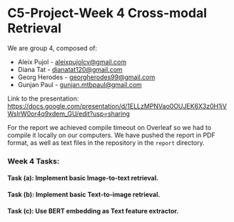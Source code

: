 # C5-Project-Week 4 Cross-modal Retrieval

We are group 4, composed of:
- Aleix Pujol - aleixpujolcv@gmail.com
- Diana Tat - dianatat120@gmail.com
- Georg Herodes - georgherodes99@gmail.com
- Gunjan Paul - gunjan.mtbpaul@gmail.com

Link to the presentation: https://docs.google.com/presentation/d/1ELLzMPNVao0OUJEK6X3z0H1jVWsIrW0or4q9xdem_GU/edit?usp=sharing

For the report we achieved compile timeout on Overleaf so we had to compile it locally on our computers. We have pushed the report in PDF format, as well as text files in the repository in the `report` directory.

### Week 4 Tasks:
#### Task (a): Implement basic Image-to-text retrieval.

  
#### Task (b): Implement basic Text-to-image retrieval.


#### Task (c): Use BERT embedding as Text feature extractor.






